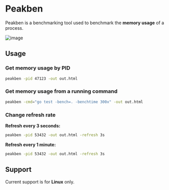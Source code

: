 # Peakben

Peakben is a benchmarking tool used to benchmark the **memory usage** of a process.

![image](https://user-images.githubusercontent.com/9019120/133746857-cefd82ff-dae9-474f-88e3-748640251936.png)

## Usage

### Get memory usage by PID

```sh
peakben -pid 47123 -out out.html
```

### Get memory usage from a running command

```sh
peakben -cmd="go test -bench=. -benchtime 300x" -out out.html
```

### Change refresh rate

**Refresh every 3 seconds:**

```sh
peakben -pid 53432 -out out.html -refresh 3s
```

**Refresh every 1 minute:**

```sh
peakben -pid 53432 -out out.html -refresh 3s
```

## Support

Current support is for **Linux** only.
